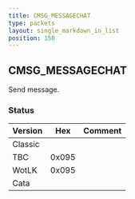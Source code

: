 ```yaml
---
title: CMSG_MESSAGECHAT
type: packets
layout: single_markdown_in_list
position: 150
---
```


## CMSG_MESSAGECHAT

Send message.

### Status

Version | Hex | Comment
---------- | ---------- | ---------- 
Classic |  |  
TBC | 0x095 |  
WotLK | 0x095 |  
Cata |  |  
